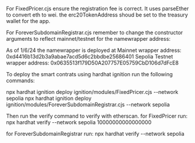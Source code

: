 For FixedPricer.cjs ensure the registration fee is correct.  It uses parseEther to convert eth to wei. 
the erc20TokenAddress shoud be set to the treasury wallet for the app.

For ForeverSubdomainRegistrar.cjs remember to change the constructor arguments to reflect mainnet/testnet for the namewrapper address:

As of 1/6/24 the namewrapper is deployed at
Mainnet wrapper address: 0xd4416b13d2b3a9abae7acd5d6c2bbdbe25686401
Sepolia Testnet wrapper address: 0x0635513f179D50A207757E05759CbD106d7dFcE8


To deploy the smart contrats using hardhat ignition run the following commands:

npx hardhat ignition deploy ignition/modules/FixedPricer.cjs --network sepolia
npx hardhat ignition deploy ignition/modules/ForeverSubdomainRegistrar.cjs --network sepolia


Then run the verify command to verify with etherscan.
for FixedPricer run:  
    npx hardhat verify --network sepolia <deployed contract address> 10000000000000000 <treasury wallet address>

for ForeverSubdomainRegistrar run: 
     npx hardhat verify --network sepolia <deployed contract address> <namewrapper address>

     

